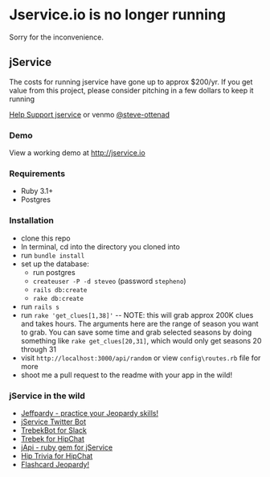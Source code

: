 # Jservice.io is no longer running
Sorry for the inconvenience. 

## jService

<p>The costs for running jservice have gone up to approx $200/yr. If you get value from this project, please consider pitching in a few dollars to keep it running</p>
<a href="https://www.buymeacoffee.com/sottenad0">Help Support jservice</a>
or venmo <a href="https://account.venmo.com/u/steve-ottenad">@steve-ottenad</a>

### Demo
View a working demo at http://jservice.io

### Requirements
* Ruby 3.1+
* Postgres


### Installation
* clone this repo
* In terminal, cd into the directory you cloned into
* run `bundle install`
* set up the database:
  * run postgres
  * `createuser -P -d steveo` (password `stepheno`)
  * `rails db:create`
  * `rake db:create`
* run `rails s`
* run `rake 'get_clues[1,38]'` -- NOTE: this will grab approx 200K clues and takes hours. The arguments here are the range of season you want to grab. You can save some time and grab selected seasons by doing something like `rake get_clues[20,31]`, which would only get seasons 20 through 31
* visit `http://localhost:3000/api/random` or view `config\routes.rb` file for more
* shoot me a pull request to the readme with your app in the wild!

### jService in the wild
* [Jeffpardy - practice your Jeopardy skills!](https://jeffpardy.surge.sh/)
* [jService Twitter Bot](http://twitter.com/jservicebot)
* [TrebekBot for Slack](https://github.com/gesteves/trebekbot)
* [Trebek for HipChat](https://github.com/yanigisawa/hip-trebek)
* [jApi - ruby gem for jService](https://github.com/djds23/jApi)
* [Hip Trivia for HipChat](https://github.com/aarontam/hip-trivia)
* [Flashcard Jeopardy!](https://codepen.io/DesmondW/full/ExZexOV)
